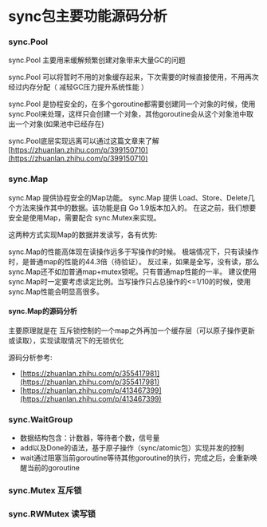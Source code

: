 sync包主要功能源码分析
==

### sync.Pool

sync.Pool 主要用来缓解频繁创建对象带来大量GC的问题

sync.Pool 可以将暂时不用的对象缓存起来，下次需要的时候直接使用，不用再次经过内存分配（ 减轻GC压力提升系统性能 ）

sync.Pool 是协程安全的，在多个goroutine都需要创建同一个对象的时候，使用sync.Pool来处理，这样只会创建一个对象，其他goroutine会从这个对象池中取出一个对象(如果池中已经存在)

sync.Pool底层实现远离可以通过这篇文章来了解 [https://zhuanlan.zhihu.com/p/399150710](https://zhuanlan.zhihu.com/p/399150710)

### sync.Map

sync.Map 提供协程安全的Map功能。 sync.Map 提供 Load、Store、Delete几个方法来操作其中的数据。该功能是自 Go 1.9版本加入的。 在这之前，我们想要安全是使用Map，需要配合
sync.Mutex来实现。

这两种方式实现Map的数据并发读写，各有优势:

sync.Map的性能高体现在读操作远多于写操作的时候。 极端情况下，只有读操作时，是普通map的性能的44.3倍（待验证）。 反过来，如果是全写，没有读，那么sync.Map还不如加普通map+mutex锁呢。只有普通map性能的一半。
建议使用sync.Map时一定要考虑读定比例。当写操作只占总操作的<=1/10的时候，使用sync.Map性能会明显高很多。

#### sync.Map的源码分析

主要原理就是在 互斥锁控制的一个map之外再加一个缓存层（可以原子操作更新或读取），实现读取情况下的无锁优化

源码分析参考:

- [https://zhuanlan.zhihu.com/p/355417981](https://zhuanlan.zhihu.com/p/355417981)
- [https://zhuanlan.zhihu.com/p/413467399](https://zhuanlan.zhihu.com/p/413467399)

### sync.WaitGroup

- 数据结构包含：计数器，等待者个数，信号量
- add以及Done的语法，基于原子操作（sync/atomic包）实现并发的控制
- wait通过阻塞当前goroutine等待其他goroutine的执行，完成之后，会重新唤醒当前的goroutine



### sync.Mutex 互斥锁

### sync.RWMutex 读写锁
